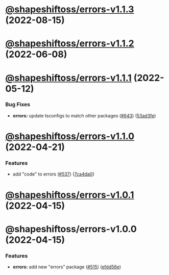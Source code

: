 # [@shapeshiftoss/errors-v1.1.3](https://github.com/shapeshift/lib/compare/@shapeshiftoss/errors-v1.1.2...@shapeshiftoss/errors-v1.1.3) (2022-08-15)

# [@shapeshiftoss/errors-v1.1.2](https://github.com/shapeshift/lib/compare/@shapeshiftoss/errors-v1.1.1...@shapeshiftoss/errors-v1.1.2) (2022-06-08)

# [@shapeshiftoss/errors-v1.1.1](https://github.com/shapeshift/lib/compare/@shapeshiftoss/errors-v1.1.0...@shapeshiftoss/errors-v1.1.1) (2022-05-12)


### Bug Fixes

* **errors:** update tsconfigs to match other packages ([#643](https://github.com/shapeshift/lib/issues/643)) ([53ad3fe](https://github.com/shapeshift/lib/commit/53ad3fef4f4a98ed292c8e6c14af2cb6047205a0))

# [@shapeshiftoss/errors-v1.1.0](https://github.com/shapeshift/lib/compare/@shapeshiftoss/errors-v1.0.1...@shapeshiftoss/errors-v1.1.0) (2022-04-21)


### Features

* add "code" to errors ([#537](https://github.com/shapeshift/lib/issues/537)) ([7ca4da0](https://github.com/shapeshift/lib/commit/7ca4da0b602039ae8f83eaeb4d1a17b9692c4f8d))

# [@shapeshiftoss/errors-v1.0.1](https://github.com/shapeshift/lib/compare/@shapeshiftoss/errors-v1.0.0...@shapeshiftoss/errors-v1.0.1) (2022-04-15)

# @shapeshiftoss/errors-v1.0.0 (2022-04-15)


### Features

* **errors:** add new "errors" package ([#515](https://github.com/shapeshift/lib/issues/515)) ([efdd56e](https://github.com/shapeshift/lib/commit/efdd56ed0d9869c9b04ce1f56232252561127a46))
